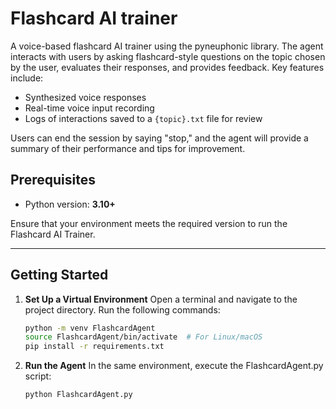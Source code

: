 # Flashcard AI trainer
A voice-based flashcard AI trainer using the pyneuphonic library. The agent interacts with users by asking flashcard-style questions on the topic chosen by the user, evaluates their responses, and provides feedback. 
Key features include:
- Synthesized voice responses
- Real-time voice input recording
- Logs of interactions saved to a `{topic}.txt` file for review

Users can end the session by saying "stop," and the agent will provide a summary of their performance and tips for improvement.


## Prerequisites
- Python version: **3.10+**

Ensure that your environment meets the required version to run the Flashcard AI Trainer.

---

## Getting Started

1. **Set Up a Virtual Environment**
   Open a terminal and navigate to the project directory. Run the following commands:
   ```bash
   python -m venv FlashcardAgent
   source FlashcardAgent/bin/activate  # For Linux/macOS
   pip install -r requirements.txt


2. **Run the Agent**
    In the same environment, execute the FlashcardAgent.py script:

    ```bash
   python FlashcardAgent.py